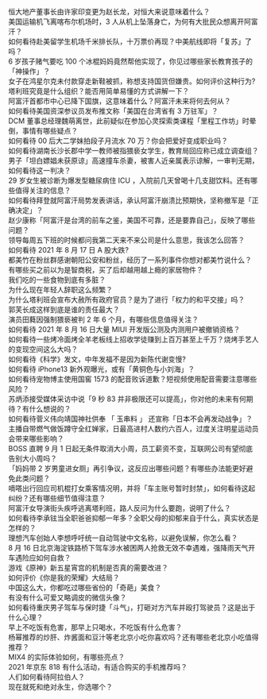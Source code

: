 恒大地产董事长由许家印变更为赵长龙，对恒大来说意味着什么？  
美国运输机飞离喀布尔机场时，3 人从机上坠落身亡，为何有大批民众想离开阿富汗？  
如何看待赴美留学生机场千米排长队，十万票价再现？中美航线即将「复苏」了吗？  
6 岁孩子赌气要吃 100 个冰棍妈妈竟然帮他实现了，你见过哪些家长教育孩子的「神操作」？  
女子在鸿星尔克未付款穿走新鞋被抓，称想支持国货但嫌贵。如何评价这种行为?  
塔利班究竟是什么组织？能否用简单易懂的方式讲解一下？  
阿富汗首都市中心已降下国旗，这意味着什么？阿富汗未来将何去何从？  
如何看待美国资深参议员发布推文称「美国在台湾省有 3 万驻军」？  
DCM 董事总经理魏萌离世，此前疑似在参加心灵探索类课程「里程工作坊」时晕倒，事情有哪些疑点？  
如何看待 00 后大二学妹拍段子月流水 70 万？你会把爱好变成职业吗？  
如何看待湖南长沙长郡中学一教师被指猥亵女学生，教育局回应称已成立调查组？  
男子「坦白嫖娼未获原谅」高速撞车杀妻，被害人近亲属表示谅解，一审判无期，如何看待这一判决？  
29 岁女生被诊断为爆发型糖尿病住 ICU ，入院前几天曾喝十几支甜饮料。还有哪些值得关注的信息？  
如何看待拜登就阿富汗局势发表讲话，承认阿富汗崩溃比预期快，坚称撤军是「正确决定」？  
赵少康称「阿富汗是台湾的前车之鉴，美国不可靠，还是要靠自己」，反映了哪些问题？  
领导每周五下班的时候都问我第二天来不来公司是什么意思，我该怎么回答？  
如何看待 2021 年 8 月 17 日 A 股大跌?  
都美竹在粉丝群感谢朝阳公安和粉丝，经历了一系列事件你想对都美竹说什么？  
有哪些买之前以为是智商税，买了后却越用越上瘾的家居物件？  
我们吃的一些食物到底有多脏？  
为什么现在年轻人辞职这么频繁？  
为什么塔利班会宣布大赦所有政府官员？是为了进行「权力的和平交接」吗？  
郭芙长成这样到底是谁的责任最大？  
演员田蕤因强制猥亵被判 2 年 6 个月，有哪些信息值得关注？  
如何看待 2021 年 8 月 16 日大量 MIUI 开发版公测及内测用户被撤销资格？  
如何看待一些烤冷面烤全羊老板线上招收学徒赚到上百万甚至上千万？烧烤手艺人的变现空间这么大吗？  
如何看待《科学》发文，中年发福不是因为新陈代谢变慢?  
如何看待 iPhone13 新外观曝光，或有「黄铜色与小刘海」？  
如何看待宠物博主使用国窖 1573 的配音败诉道歉？短视频使用配音需要注意哪些风险？  
苏炳添接受媒体采访中说「9 秒 83 并非极限还可以提高」，你对他的未来有何期待？有什么想说的？  
如何看待菅义伟向靖国神社供奉 「 玉串料 」 还宣称「日本不会再发动战争」？  
主播自带燃气做饭蹲守全红婵家，日最高进村人数约六百人，过度关注明星运动员会带来哪些影响？  
BOSS 直聘 9 月 1 日起无条件取消大小周，员工薪资不变，互联网公司有望彻底告别大小周吗？  
「妈妈带 2 岁男童进女厕」再引争议，这反应出哪些问题？有哪些办法能更好避免此类问题？  
嘀嗒出行回应司机棍打女乘客情况明，并将「车主账号暂时封禁」，如何看待这起纠纷？还有哪些细节值得注意？  
阿富汗女导演街头疾呼逃离塔利班，路人反问为什么要跑，说明了什么？  
如何看待李承铉当全职爸爸抑郁一年多？全职父母的抑郁来自于什么，真实状态是怎样的？  
理想汽车创始人李想呼吁统一自动驾驶中文名称，以避免误解，你怎么看？  
8 月 16 日北京海淀铁路桥下驾车涉水被困两人抢救无效不幸遇难，强降雨天气开车遇险应如何自救？  
游戏《原神》新五星宵宫的机制是否真的需要改进？  
如何评价《你是我的荣耀》大结局？  
中国这么大，你都吃过哪些省份的「奇葩」美食？  
有没有什么可爱又略调皮的微信头像？  
如何看待重庆男子驾车与保时捷「斗气」，打砸对方汽车并殴打驾驶员？这是出于什么心理？  
早上不吃饭有危害，那早上只喝水，不吃饭有什么危害？  
杨幂推荐的炒肝、炸酱面和豆汁等老北京小吃你喜欢吗？还有哪些老北京小吃值得推荐？  
MIX4 的实际体验如何，有哪些亮点？  
2021 年京东 818 有什么活动，有适合购买的手机推荐吗？  
人们如何看待阿拉伯人？  
现在就死和绝对永生，你选哪个？  
